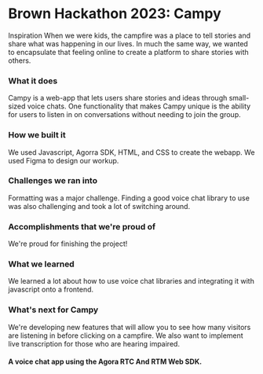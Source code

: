 # Brown Hackathon 2023: Campy
Inspiration
When we were kids, the campfire was a place to tell stories and share what was happening in our lives. In much the same way, we wanted to encapsulate that feeling online to create a platform to share stories with others.

### What it does
Campy is a web-app that lets users share stories and ideas through small-sized voice chats. One functionality that makes Campy unique is the ability for users to listen in on conversations without needing to join the group.

### How we built it
We used Javascript, Agorra SDK, HTML, and CSS to create the webapp. We used Figma to design our workup.

### Challenges we ran into
Formatting was a major challenge. Finding a good voice chat library to use was also challenging and took a lot of switching around.

### Accomplishments that we're proud of
We're proud for finishing the project!

### What we learned
We learned a lot about how to use voice chat libraries and integrating it with javascript onto a frontend.

### What's next for Campy
We're developing new features that will allow you to see how many visitors are listening in before clicking on a campfire. We also want to implement live transcription for those who are hearing impaired.

#### A voice chat app using the Agora RTC And RTM Web SDK. 



